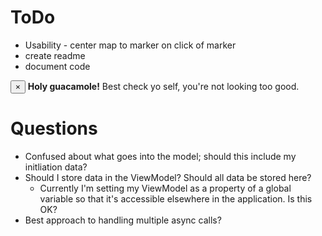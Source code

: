 # ToDo
  <!--
  # DONE
  - Add error handling
  - update styling
    - for active and cliked nav elements
    - make mobile friendly
      - hide nav elements on mobile
      - set nav to top

  -->
   - Usability - center map to marker on click of marker 
   - create readme
   - document code


  <div class="alert alert-warning alert-dismissible fade in" role="alert"> <button type="button" class="close" data-dismiss="alert" aria-label="Close"><span aria-hidden="true">×</span></button> <strong>Holy guacamole!</strong> Best check yo self, you're not looking too good. </div>

# Questions

- Confused about what goes into the model; should this include my initliation data?
- Should I store data in the ViewModel? Should all data be stored here?
  - Currently I'm setting my ViewModel as a property of a global variable so that it's accessible elsewhere in the application. Is this OK?
- Best approach to handling multiple async calls?
